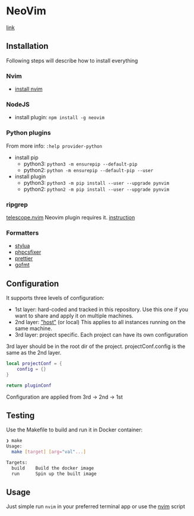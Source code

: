 # NeoVim

[link](https://neovim.io/)

## Installation

Following steps will describe how to install everything

### Nvim

- [install nvim](https://github.com/neovim/neovim/wiki/Installing-Neovim)

### NodeJS

- install plugin: `npm install -g neovim`

### Python plugins

From more info: `:help provider-python`

- install pip
  - python3: `python3 -m ensurepip --default-pip`
  - python2: `python -m ensurepip --default-pip --user`
- install plugin
  - python3: `python3 -m pip install --user --upgrade pynvim`
  - python2: `python2 -m pip install --user --upgrade pynvim`

### ripgrep

[telescope.nvim](https://github.com/nvim-telescope/telescope.nvim) Neovim plugin requires it.
[instruction](https://github.com/BurntSushi/ripgrep?tab=readme-ov-file#installation)

### Formatters

- [stylua](https://github.com/JohnnyMorganz/StyLua)
- [phpcsfixer](https://cs.symfony.com/)
- [prettier](https://prettier.io/)
- [gofmt](https://pkg.go.dev/cmd/gofmt)

## Configuration

It supports three levels of configuration:
- 1st layer: hard-coded and tracked in this repository. Use this one if you want to share and apply it on multiple
machines.
- 2nd layer: ["host"](dotfiles/.config/nvim/lua/local/pluginconfig.lua.dist) (or local) This applies to all instances running on the same machine.
- 3rd layer: project specific. Each project can have its own configuration

3rd layer should be in the root dir of the project. projectConf.config is the same as the 2nd layer.
```lua
local projectConf = {
    config = {}
}

return pluginConf
```

Configuration are applied from 3rd -> 2nd -> 1st

## Testing

Use the Makefile to build and run it in Docker container:

```bash
❯ make
Usage:
  make [target] [arg="val"...]

Targets:
  build    Build the docker image
  run      Spin up the built image
```

## Usage

Just simple run `nvim` in your preferred terminal app or use the [nvim](nvim) script
